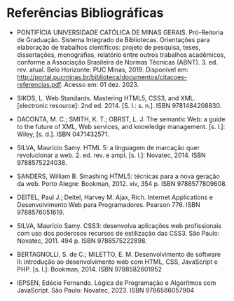 # Referências Bibliográficas

* PONTIFÍCIA UNIVERSIDADE CATÓLICA DE MINAS GERAIS. Pró-Reitoria de Graduação. Sistema Integrado de Bibliotecas. Orientações para elaboração de trabalhos científicos: projeto de pesquisa, teses, dissertações, monografias, relatório entre outros trabalhos acadêmicos, conforme a Associação Brasileira de Normas Técnicas (ABNT). 3. ed. rev. atual. Belo Horizonte: PUC Minas, 2019. Disponível em: http://portal.pucminas.br/biblioteca/documentos/citacoes-referencias.pdf. Acesso em: 01 dez. 2023.

* SIKOS, L. Web Standards. Mastering HTML5, CSS3, and XML. [electronic resource]: 2nd ed. 2014. [S. l.: s. n.]. ISBN 9781484208830.

* DACONTA, M. C.; SMITH, K. T.; OBRST, L. J. The semantic Web: a guide to the future of XML, Web services, and knowledge management. [s. l.]: Wiley, [s. d.]. ISBN 0471432571.

* SILVA, Maurício Samy. HTML 5: a linguagem de marcação quer revolucionar a web. 2. ed. rev. e ampl. [s. l.]: Novatec, 2014. ISBN 9788575224038.

* SANDERS, William B. Smashing HTML5: técnicas para a nova geração da web. Porto Alegre: Bookman, 2012. xiv, 354 p. ISBN 9788577809608.

* DEITEL, Paul J.; Deitel, Harvey M. Ajax, Rich. Internet Applications e Desenvolvimento Web para Programadores. Pearson 776. ISBN 9788576051619.

* SILVA, Maurício Samy. CSS3: desenvolva aplicações web profissionais com uso dos poderosos recursos de estilização das CSS3. São Paulo: Novatec, 2011. 494 p. ISBN 9788575222898.

* BERTAGNOLLI, S. de C.; MILETTO, E. M. Desenvolvimento de software II: introdução ao desenvolvimento web com HTML, CSS, JavaScript e PHP. [s. l.]: Bookman, 2014. ISBN 9788582601952

* IEPSEN, Edécio Fernando. Lógica de Programação e Algorítmos com JavaScript. São Paulo: Novatec, 2023. ISBN 9786586057904